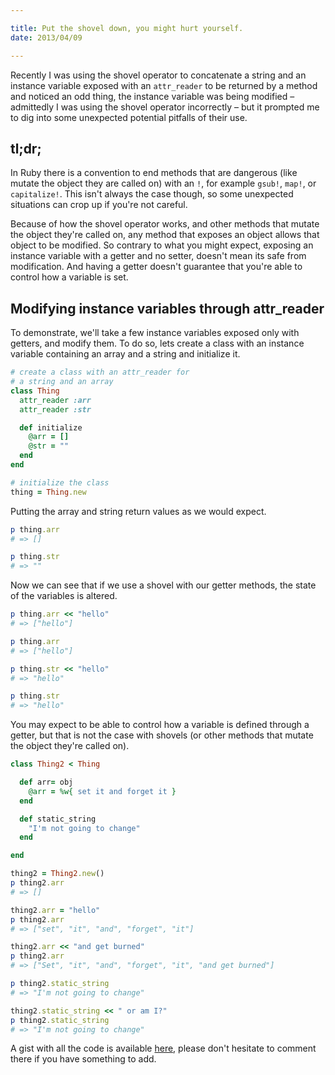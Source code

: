 ```yaml
---

title: Put the shovel down, you might hurt yourself.
date: 2013/04/09

---
```


Recently I was using the shovel operator to concatenate a string and an instance variable exposed with an `attr_reader` to be returned by a method and noticed an odd thing, the instance variable was being modified – admittedly I was using the shovel operator incorrectly – but it prompted me to dig into some unexpected potential pitfalls of their use.

## tl;dr;

In Ruby there is a convention to end methods that are dangerous (like mutate the object they are called on) with an `!`, for example `gsub!`, `map!`, or `capitalize!`. This isn't always the case though, so some unexpected situations can crop up if you're not careful.

Because of how the shovel operator works, and other methods that mutate the object they're called on, any method that exposes an object allows that object to be modified. So contrary to what you might expect, exposing an instance variable with a getter and no setter, doesn't mean its safe from modification. And having a getter doesn't guarantee that you're able to control how a variable is set.

## Modifying instance variables through attr_reader

To demonstrate, we'll take a few instance variables exposed only with getters, and modify them. To do so, lets create a class with an instance variable containing an array and a string and initialize it.

```ruby
# create a class with an attr_reader for
# a string and an array
class Thing
  attr_reader :arr
  attr_reader :str

  def initialize
    @arr = []
    @str = ""
  end
end

# initialize the class
thing = Thing.new
```

Putting the array and string return values as we would expect.

```ruby
p thing.arr
# => []

p thing.str
# => ""
```

Now we can see that if we use a shovel with our getter methods, the state of the variables is altered.

```ruby
p thing.arr << "hello"
# => ["hello"]

p thing.arr
# => ["hello"]

p thing.str << "hello"
# => "hello"

p thing.str
# => "hello"
```

You may expect to be able to control how a variable is defined through a getter, but that is not the case with shovels (or other methods that mutate the object they're called on).

```ruby
class Thing2 < Thing

  def arr= obj
    @arr = %w{ set it and forget it }
  end

  def static_string
    "I'm not going to change"
  end

end

thing2 = Thing2.new()
p thing2.arr
# => []

thing2.arr = "hello"
p thing2.arr
# => ["set", "it", "and", "forget", "it"]

thing2.arr << "and get burned"
p thing2.arr
# => ["Set", "it", "and", "forget", "it", "and get burned"]

p thing2.static_string
# => "I'm not going to change"

thing2.static_string << " or am I?"
p thing2.static_string
# => "I'm not going to change"
```

A gist with all the code is available [here](https://gist.github.com/stevenosloan/5145549), please don't hesitate to comment there if you have something to add.